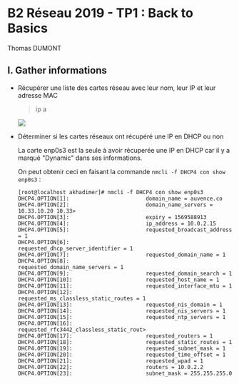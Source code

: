 # B2 Réseau 2019 - TP1 : Back to Basics
Thomas DUMONT

## I. Gather informations
* Récupérer une liste des cartes réseau avec leur nom, leur IP et leur adresse MAC
    
    >ip a

    ![](https://image.noelshack.com/fichiers/2019/39/4/1569504964-liste-cartes-reseaux.png)


* Déterminer si les cartes réseaux ont récupéré une IP en DHCP ou non

    La carte enp0s3 est la seule à avoir récuperée une IP en DHCP car il y a marqué "Dynamic" dans ses informations.

    On peut obtenir ceci en faisant la commande ``nmcli -f DHCP4 con show enp0s3`` :

    ```
    [root@localhost akhadimer]# nmcli -f DHCP4 con show enp0s3
    DHCP4.OPTION[1]:                        domain_name = auvence.co
    DHCP4.OPTION[2]:                        domain_name_servers = 10.33.10.20 10.33>
    DHCP4.OPTION[3]:                        expiry = 1569588913
    DHCP4.OPTION[4]:                        ip_address = 10.0.2.15
    DHCP4.OPTION[5]:                        requested_broadcast_address = 1
    DHCP4.OPTION[6]:                        requested_dhcp_server_identifier = 1
    DHCP4.OPTION[7]:                        requested_domain_name = 1
    DHCP4.OPTION[8]:                        requested_domain_name_servers = 1
    DHCP4.OPTION[9]:                        requested_domain_search = 1
    DHCP4.OPTION[10]:                       requested_host_name = 1
    DHCP4.OPTION[11]:                       requested_interface_mtu = 1
    DHCP4.OPTION[12]:                       requested_ms_classless_static_routes = 1
    DHCP4.OPTION[13]:                       requested_nis_domain = 1
    DHCP4.OPTION[14]:                       requested_nis_servers = 1
    DHCP4.OPTION[15]:                       requested_ntp_servers = 1
    DHCP4.OPTION[16]:                       requested_rfc3442_classless_static_rout>
    DHCP4.OPTION[17]:                       requested_routers = 1
    DHCP4.OPTION[18]:                       requested_static_routes = 1
    DHCP4.OPTION[19]:                       requested_subnet_mask = 1
    DHCP4.OPTION[20]:                       requested_time_offset = 1
    DHCP4.OPTION[21]:                       requested_wpad = 1
    DHCP4.OPTION[22]:                       routers = 10.0.2.2
    DHCP4.OPTION[23]:                       subnet_mask = 255.255.255.0
    ```
